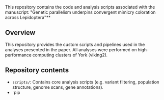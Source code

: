 This repository contains the code and analysis scripts associated with the manuscript: "Genetic parallelism underpins convergent mimicry coloration across Lepidoptera"**  

## Overview

This repository provides the custom scripts and pipelines used in the analyses presented in the paper. 
All analyses were performed on high-performance computing clusters of York (viking2).

## Repository contents

- `scripts/`: Contains core analysis scripts (e.g. variant filtering, population structure, genome scans, gene annotations).
- `pip
